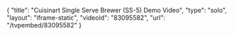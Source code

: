 {
    "title": "Cuisinart Single Serve Brewer (SS-5) Demo Video",
    "type": "solo",
    "layout": "iframe-static",
    "videoId": "83095582",
    "url": "\/tvpembed\/83095582"
}